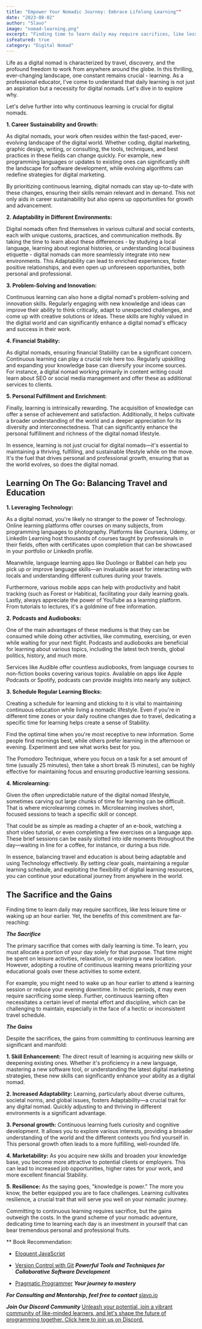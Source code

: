 ```yaml
---
title: "Empower Your Nomadic Journey: Embrace Lifelong Learning""
date: "2023-08-02"
author: "Slavo"
image: "nomad-learning.png"
excerpt: "Finding time to learn daily may require sacrifices, like less leisure time or waking up an hour earlier..."
isFeatured: true
category: "Digital Nomad"
---
```


Life as a digital nomad is characterized by travel, discovery, and the profound freedom to work from anywhere around the globe. In this thrilling, ever-changing landscape, one constant remains crucial - learning. As a professional educator, I've come to understand that daily learning is not just an aspiration but a necessity for digital nomads. Let's dive in to explore why.

Let's delve further into why continuous learning is crucial for digital nomads.

**1. Career Sustainability and Growth:**

As digital nomads, your work often resides within the fast-paced, ever-evolving landscape of the digital world. Whether coding, digital marketing, graphic design, writing, or consulting, the tools, techniques, and best practices in these fields can change quickly. For example, new programming languages or updates to existing ones can significantly shift the landscape for software development, while evolving algorithms can redefine strategies for digital marketing.

By prioritizing continuous learning, digital nomads can stay up-to-date with these changes, ensuring their skills remain relevant and in demand. This not only aids in career sustainability but also opens up opportunities for growth and advancement.

**2. Adaptability in Different Environments:**

Digital nomads often find themselves in various cultural and social contexts, each with unique customs, practices, and communication methods. By taking the time to learn about these differences - by studying a local language, learning about regional histories, or understanding local business etiquette - digital nomads can more seamlessly integrate into new environments. This Adaptability can lead to enriched experiences, foster positive relationships, and even open up unforeseen opportunities, both personal and professional.

**3. Problem-Solving and Innovation:**

Continuous learning can also hone a digital nomad's problem-solving and innovation skills. Regularly engaging with new knowledge and ideas can improve their ability to think critically, adapt to unexpected challenges, and come up with creative solutions or ideas. These skills are highly valued in the digital world and can significantly enhance a digital nomad's efficacy and success in their work.

**4. Financial Stability:**

As digital nomads, ensuring financial Stability can be a significant concern. Continuous learning can play a crucial role here too. Regularly upskilling and expanding your knowledge base can diversify your income sources. For instance, a digital nomad working primarily in content writing could learn about SEO or social media management and offer these as additional services to clients.

**5. Personal Fulfillment and Enrichment:**

Finally, learning is intrinsically rewarding. The acquisition of knowledge can offer a sense of achievement and satisfaction. Additionally, it helps cultivate a broader understanding of the world and a deeper appreciation for its diversity and interconnectedness. That can significantly enhance the personal fulfillment and richness of the digital nomad lifestyle.

In essence, learning is not just crucial for digital nomads—it's essential to maintaining a thriving, fulfilling, and sustainable lifestyle while on the move. It's the fuel that drives personal and professional growth, ensuring that as the world evolves, so does the digital nomad.

## Learning On The Go: Balancing Travel and Education

**1. Leveraging Technology:**

As a digital nomad, you're likely no stranger to the power of Technology. Online learning platforms offer courses on many subjects, from programming languages to photography. Platforms like Coursera, Udemy, or LinkedIn Learning host thousands of courses taught by professionals in their fields, often with certificates upon completion that can be showcased in your portfolio or LinkedIn profile.

Meanwhile, language learning apps like Duolingo or Babbel can help you pick up or improve language skills—an invaluable asset for interacting with locals and understanding different cultures during your travels.

Furthermore, various mobile apps can help with productivity and habit tracking (such as Forest or Habitica), facilitating your daily learning goals. Lastly, always appreciate the power of YouTube as a learning platform. From tutorials to lectures, it's a goldmine of free information.

**2. Podcasts and Audiobooks:**

One of the main advantages of these mediums is that they can be consumed while doing other activities, like commuting, exercising, or even while waiting for your next flight. Podcasts and audiobooks are beneficial for learning about various topics, including the latest tech trends, global politics, history, and much more.

Services like Audible offer countless audiobooks, from language courses to non-fiction books covering various topics. Available on apps like Apple Podcasts or Spotify, podcasts can provide insights into nearly any subject.

**3. Schedule Regular Learning Blocks:**

Creating a schedule for learning and sticking to it is vital to maintaining continuous education while living a nomadic lifestyle. Even if you're in different time zones or your daily routine changes due to travel, dedicating a specific time for learning helps create a sense of Stability.

Find the optimal time when you're most receptive to new information. Some people find mornings best, while others prefer learning in the afternoon or evening. Experiment and see what works best for you.

The Pomodoro Technique, where you focus on a task for a set amount of time (usually 25 minutes), then take a short break (5 minutes), can be highly effective for maintaining focus and ensuring productive learning sessions.

**4. Microlearning:**

Given the often unpredictable nature of the digital nomad lifestyle, sometimes carving out large chunks of time for learning can be difficult. That is where microlearning comes in. Microlearning involves short, focused sessions to teach a specific skill or concept.

That could be as simple as reading a chapter of an e-book, watching a short video tutorial, or even completing a few exercises on a language app. These brief sessions can be easily slotted into idle moments throughout the day—waiting in line for a coffee, for instance, or during a bus ride.

In essence, balancing travel and education is about being adaptable and using Technology effectively. By setting clear goals, maintaining a regular learning schedule, and exploiting the flexibility of digital learning resources, you can continue your educational journey from anywhere in the world.

## The Sacrifice and the Gains

Finding time to learn daily may require sacrifices, like less leisure time or waking up an hour earlier. Yet, the benefits of this commitment are far-reaching:

**_The Sacrifice_**

The primary sacrifice that comes with daily learning is time. To learn, you must allocate a portion of your day solely for that purpose. That time might be spent on leisure activities, relaxation, or exploring a new location. However, adopting a routine of continuous learning means prioritizing your educational goals over these activities to some extent.

For example, you might need to wake up an hour earlier to attend a learning session or reduce your evening downtime. In hectic periods, it may even require sacrificing some sleep. Further, continuous learning often necessitates a certain level of mental effort and discipline, which can be challenging to maintain, especially in the face of a hectic or inconsistent travel schedule.

**_The Gains_**

Despite the sacrifices, the gains from committing to continuous learning are significant and manifold:

**1. Skill Enhancement:** The direct result of learning is acquiring new skills or deepening existing ones. Whether it's proficiency in a new language, mastering a new software tool, or understanding the latest digital marketing strategies, these new skills can significantly enhance your ability as a digital nomad.

**2. Increased Adaptability:** Learning, particularly about diverse cultures, societal norms, and global issues, fosters Adaptability—a crucial trait for any digital nomad. Quickly adjusting to and thriving in different environments is a significant advantage.

**3. Personal growth:** Continuous learning fuels curiosity and cognitive development. It allows you to explore various interests, providing a broader understanding of the world and the different contexts you find yourself in. This personal growth often leads to a more fulfilling, well-rounded life.

**4. Marketability:** As you acquire new skills and broaden your knowledge base, you become more attractive to potential clients or employers. This can lead to increased job opportunities, higher rates for your work, and more excellent financial Stability.

**5. Resilience:** As the saying goes, "knowledge is power." The more you know, the better equipped you are to face challenges. Learning cultivates resilience, a crucial trait that will serve you well on your nomadic journey.

Committing to continuous learning requires sacrifice, but the gains outweigh the costs. In the grand scheme of your nomadic adventure, dedicating time to learning each day is an investment in yourself that can bear tremendous personal and professional fruits.

\*\* Book Recommendation:

- [Eloquent JavaScript](https://amzn.to/44UeeZ6)

- [Version Control with Git](https://amzn.to/46xioqF) **_Powerful Tools and Techniques for Collaborative Software Development_**

- [Pragmatic Programmer](https://amzn.to/43h37XQ) **_Your journey to mastery_**

**_For Consulting and Mentorship, feel free to contact_** [slavo.io](/contact)

**_Join Our Discord Community_** [Unleash your potential, join a vibrant community of like-minded learners, and let's shape the future of programming together. Click here to join us on Discord.](https://discord.gg/aN9Pgzz2)
